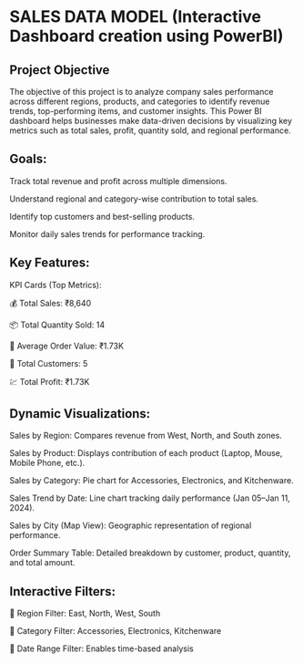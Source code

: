 # SALES DATA MODEL (Interactive Dashboard creation using PowerBI)
## Project Objective
The objective of this project is to analyze company sales performance across different regions, products, and categories to identify revenue trends, top-performing items, and customer insights.
This Power BI dashboard helps businesses make data-driven decisions by visualizing key metrics such as total sales, profit, quantity sold, and regional performance.

##  Goals:

Track total revenue and profit across multiple dimensions.

Understand regional and category-wise contribution to total sales.

Identify top customers and best-selling products.

Monitor daily sales trends for performance tracking.
##  Key Features:

KPI Cards (Top Metrics):

💰 Total Sales: ₹8,640

📦 Total Quantity Sold: 14

💸 Average Order Value: ₹1.73K

👥 Total Customers: 5

💹 Total Profit: ₹1.73K
## Dynamic Visualizations:

Sales by Region: Compares revenue from West, North, and South zones.

Sales by Product: Displays contribution of each product (Laptop, Mouse, Mobile Phone, etc.).

Sales by Category: Pie chart for Accessories, Electronics, and Kitchenware.

Sales Trend by Date: Line chart tracking daily performance (Jan 05–Jan 11, 2024).

Sales by City (Map View): Geographic representation of regional performance.

Order Summary Table: Detailed breakdown by customer, product, quantity, and total amount.

## Interactive Filters:

📍 Region Filter: East, North, West, South

🛒 Category Filter: Accessories, Electronics, Kitchenware

📅 Date Range Filter: Enables time-based analysis



